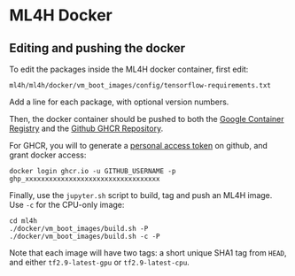 # ML4H Docker

## Editing and pushing the docker

To edit the packages inside the ML4H docker container, first edit:
```
ml4h/ml4h/docker/vm_boot_images/config/tensorflow-requirements.txt
```
Add a line for each package, with optional version numbers.

Then, the docker container should be pushed to both the [Google Container Registry](https://console.cloud.google.com/gcr/images/broad-ml4cvd/GLOBAL/deeplearning) and the [Github GHCR Repository](https://github.com/broadinstitute/ml4h/pkgs/container/ml4h).

For GHCR, you will to generate a [personal access token](https://github.com/settings/tokens) on github, and grant docker access:
```
docker login ghcr.io -u GITHUB_USERNAME -p ghp_xxxxxxxxxxxxxxxxxxxxxxxxxxxxxxxxxx
```

Finally, use the ```jupyter.sh``` script to build, tag and push an ML4H image. Use ```-c``` for the CPU-only image:
```
cd ml4h
./docker/vm_boot_images/build.sh -P
./docker/vm_boot_images/build.sh -c -P
```
Note that each image will have two tags: a short unique SHA1 tag from ```HEAD```, and either ```tf2.9-latest-gpu``` or ```tf2.9-latest-cpu```.
